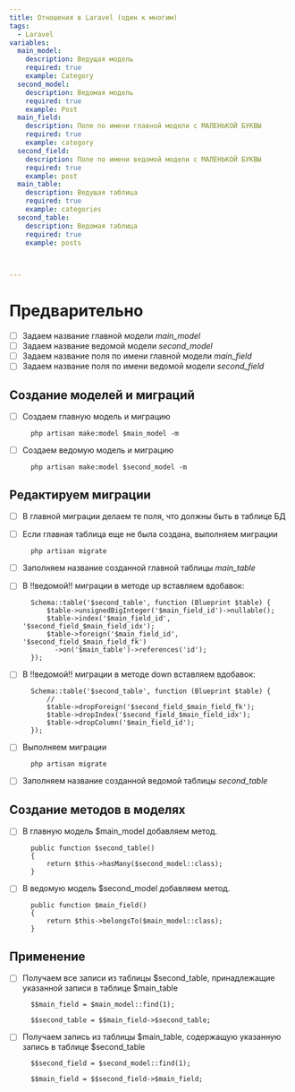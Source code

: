 ```yaml
---
title: Отношения в Laravel (один к многим)
tags:
  - Laravel
variables:
  main_model:
    description: Ведущая модель
    required: true
    example: Category
  second_model:
    description: Ведомая модель
    required: true
    example: Post
  main_field:
    description: Поле по имени главной модели с МАЛЕНЬКОЙ БУКВЫ
    required: true
    example: category
  second_field:
    description: Поле по имени ведомой модели с МАЛЕНЬКОЙ БУКВЫ
    required: true
    example: post
  main_table:
    description: Ведущая таблица 
    required: true
    example: categories 
  second_table:
    description: Ведомая таблица
    required: true
    example: posts

    

---
```


# Предварительно
- [ ] Задаем название главной модели <var>main_model</var>
- [ ] Задаем название ведомой модели <var>second_model</var>
- [ ] Задаем название поля по имени главной модели <var>main_field</var>
- [ ] Задаем название поля по имени ведомой модели <var>second_field</var>

## Создание моделей и миграций 

- [ ] Создаем главную модель и миграцию
  ```
    php artisan make:model $main_model -m
  ```

- [ ] Создаем ведомую модель и миграцию
  ```
    php artisan make:model $second_model -m
  ```


## Редактируем миграции

- [ ] В главной миграции делаем те поля, что должны быть в таблице БД
- [ ] Если главная таблица еще не была создана, выполняем миграции
  ```
    php artisan migrate
  ```
- [ ] Заполняем название созданной главной таблицы <var>main_table</var>
  
- [ ] В !!ведомой!! миграции в методе up вставляем вдобавок: 
  ```
    Schema::table('$second_table', function (Blueprint $table) {
        $table->unsignedBigInteger('$main_field_id')->nullable();
        $table->index('$main_field_id', '$second_field_$main_field_idx');
        $table->foreign('$main_field_id', '$second_field_$main_field_fk')
          ->on('$main_table')->references('id');
    });
  ```

- [ ] В !!ведомой!! миграции в методе down вставляем вдобавок: 
  ```
    Schema::table('$second_table', function (Blueprint $table) {
        //
        $table->dropForeign('$second_field_$main_field_fk');
        $table->dropIndex('$second_field_$main_field_idx');
        $table->dropColumn('$main_field_id');
    });
  ```
  
- [ ] Выполняем миграции
  ```
    php artisan migrate
  ```

- [ ] Заполняем название созданной ведомой таблицы <var>second_table</var>

## Создание методов в моделях

- [ ] В главную модель $main_model добавляем метод.
 
  ```
    public function $second_table()
    {
        return $this->hasMany($second_model::class);
    }
  ```
  
- [ ] В ведомую модель $second_model добавляем метод.
  
  ```
    public function $main_field()
    {
        return $this->belongsTo($main_model::class);
    }
  ```

## Применение

- [ ] Получаем все записи из таблицы $second_table, 
  принадлежащие указанной записи в таблице $main_table

  ```
    $$main_field = $main_model::find(1);
  
    $$second_table = $$main_field->$second_table;
  ```

- [ ] Получаем запись из таблицы $main_table,
  содержащую указанную запись в таблице $second_table

  ```
    $$second_field = $second_model::find(1);
  
    $$main_field = $$second_field->$main_field;
  ```